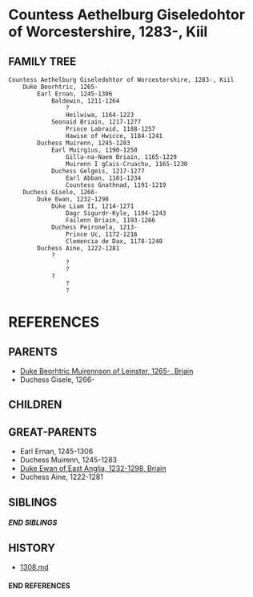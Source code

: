 # Countess Aethelburg Giseledohtor of Worcestershire, 1283-, Kiil

## FAMILY TREE
```
Countess Aethelburg Giseledohtor of Worcestershire, 1283-, Kiil
    Duke Beorhtric, 1265-
        Earl Ernan, 1245-1306
            Baldewin, 1211-1264
                ?
                Heilwiwa, 1164-1223
            Seonaid Briain, 1217-1277
                Prince Labraid, 1188-1257
                Hawise of Hwicce, 1184-1241
        Duchess Muirenn, 1245-1283
            Earl Muirgius, 1190-1250
                Gilla-na-Naem Briain, 1165-1229
                Muirenn I gCais-Cruachu, 1165-1230
            Duchess Gelgeis, 1217-1277
                Earl Abban, 1181-1234
                Countess Gnathnad, 1191-1219
    Duchess Gisele, 1266-
        Duke Ewan, 1232-1298
            Duke Liam II, 1214-1271
                Dagr Sigurdr-Kyle, 1194-1243
                Failenn Briain, 1193-1266
            Duchess Peironela, 1213-
                Prince Uc, 1172-1216
                Clemencia de Dax, 1178-1248
        Duchess Aine, 1222-1281
            ?
                ?
                ?
            ?
                ?
                ?
```


# REFERENCES

## PARENTS 
* [Duke Beorhtric Muirennson of Leinster, 1265-, Briain](p/beorhtric_muirennson_1265.md)
* Duchess Gisele, 1266-

## CHILDREN 


## GREAT-PARENTS 
* Earl Ernan, 1245-1306
* Duchess Muirenn, 1245-1283
* [Duke Ewan of East Anglia, 1232-1298, Briain](p/ewan_1232.md)
* Duchess Aine, 1222-1281

## SIBLINGS

##### END SIBLINGS  
## HISTORY
* [1308.md](../h/1308.md)

#### END REFERENCES
